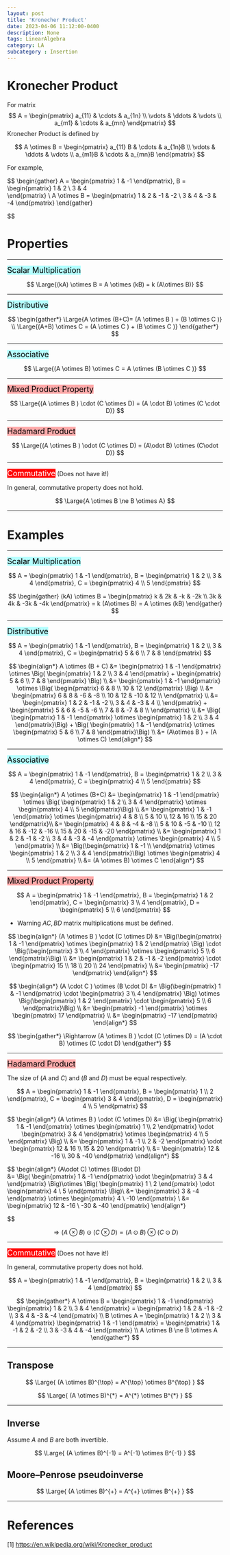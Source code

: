 ```yaml
---
layout: post
title: 'Kronecher Product'
date: 2023-04-06 11:12:00-0400
description: None
tags: LinearAlgebra 
category: LA
subcategory : Insertion
---
```



# Kronecher Product 

For matrix 
$$
A = \begin{pmatrix} a_{11} & \cdots & a_{1n} \\ \vdots & \ddots & \vdots \\ a_{m1} & \cdots & a_{mn} \end{pmatrix}
$$
Kronecher Product is defined by 

$$
A \otimes B  = \begin{pmatrix} a_{11} B & \cdots & a_{1n}B \\ \vdots & \ddots & \vdots \\ a_{m1}B & \cdots & a_{mn}B \end{pmatrix}
$$

For example, 

$$
\begin{gather}
A = \begin{pmatrix}
  1 & -1 
\end{pmatrix},
B = \begin{pmatrix}
  1 & 2 \\
  3 & 4  
\end{pmatrix} \\
A \otimes B = \begin{pmatrix}
  1 & 2 & -1 & -2 \\
  3 & 4 & -3 & -4
\end{pmatrix}
\end{gather}

$$



# Properties 

---

<tag class="box-demo-link" style="background:#b4ffff; color:#000000; font-size:18px">Scalar Multiplication</tag>

$$
\Large{(kA) \otimes B = A \otimes (kB) = k (A\otimes B)}
$$

---

<tag class="box-demo-link" style="background:#b4ffff; color:#000000; font-size:18px">Distributive</tag>

$$
\begin{gather*}
\Large{A \otimes (B+C)= (A \otimes B ) + (B \otimes C )} \\
\Large{(A+B) \otimes C = (A \otimes C ) + (B \otimes C )}
\end{gather*}
$$

---

<tag class="box-demo-link" style="background:#b4ffff; color:#000000; font-size:18px">Associative</tag>


$$
\Large{(A \otimes B) \otimes C = A \otimes (B \otimes C )}
$$

---

<tag class="box-demo-link" style="background:#FFAAAA; color:#000000; font-size:18px">Mixed Product Property</tag>

$$
\Large{(A \otimes B ) \cdot (C \otimes D) = (A \cdot B) \otimes (C \cdot D)}
$$

---

<tag class="box-demo-link" style="background:#FFAAAA; color:#000000; font-size:18px">Hadamard Product</tag>

$$
\Large{(A \otimes B ) \odot (C \otimes D) = (A\odot B) \otimes (C\odot D)}
$$

---

<tag class="box-demo-link" style="background:#FF0000; color:#FFFFFF; font-size:18px">Commutative</tag> (Does not have it!)

In general, commutative property does not hold. 

$$
\Large{A \otimes B \ne B \otimes A}
$$

---

# Examples 


---

<tag class="box-demo-link" style="background:#b4ffff; color:#000000; font-size:18px">Scalar Multiplication</tag>


$$
A = \begin{pmatrix}
  1 & -1 
\end{pmatrix},
B = \begin{pmatrix}
  1 & 2 \\
  3 & 4  
\end{pmatrix}, 
C = \begin{pmatrix}
  4 \\
  5   
\end{pmatrix}
$$


$$
\begin{gather}
(kA) \otimes B = 
\begin{pmatrix}
k & 2k &  -k  & -2k \\
3k & 4k & -3k & -4k 
\end{pmatrix} = k (A\otimes B) = A \otimes (kB)
\end{gather} 
$$

---

<tag class="box-demo-link" style="background:#b4ffff; color:#000000; font-size:18px">Distributive</tag>



$$
A = \begin{pmatrix}
  1 & -1 
\end{pmatrix},
B = \begin{pmatrix}
  1 & 2 \\
  3 & 4  
\end{pmatrix}, 
C = \begin{pmatrix}
  5 & 6 \\
  7 & 8    
\end{pmatrix}
$$ 

$$
\begin{align*}
A \otimes (B + C) &= \begin{pmatrix} 
1 &  -1 
\end{pmatrix} \otimes \Big(
\begin{pmatrix}
  1 & 2 \\
  3 & 4    
\end{pmatrix} + 
\begin{pmatrix}
  5 & 6 \\
  7 & 8    
\end{pmatrix}
\Big) \\
&= \begin{pmatrix} 
1 &  -1 
\end{pmatrix} \otimes \Big(
\begin{pmatrix}
  6 & 8 \\
  10 & 12  
\end{pmatrix}
\Big) \\
&= \begin{pmatrix}
6 & 8 & -6 & -8 \\
10 & 12 & -10 & 12 \\
\end{pmatrix} \\
&= \begin{pmatrix} 
1 & 2 & -1 & -2 \\
3 & 4 & -3 & 4 \\
\end{pmatrix} + 
\begin{pmatrix}
5 & 6 & -5 & -6 \\
7 & 8 & -7 & 8 \\
\end{pmatrix} \\
&= \Big( \begin{pmatrix} 
1 & -1 
\end{pmatrix} \otimes \begin{pmatrix}
  1 & 2 \\
  3 & 4    
\end{pmatrix}\Big) + \Big( \begin{pmatrix} 
1 & -1 
\end{pmatrix} \otimes \begin{pmatrix}
  5 & 6 \\
  7 & 8    
\end{pmatrix}\Big) \\ 
&= (A\otimes B ) + (A \otimes C)
\end{align*}
$$

---

<tag class="box-demo-link" style="background:#b4ffff; color:#000000; font-size:18px">Associative</tag>


$$
A = \begin{pmatrix}
  1 & -1 
\end{pmatrix},
B = \begin{pmatrix}
  1 & 2 \\
  3 & 4  
\end{pmatrix}, 
C = \begin{pmatrix}
  4 \\
  5   
\end{pmatrix}
$$


$$
\begin{align*}
A \otimes (B+C) &= 
\begin{pmatrix}
  1 & -1 
\end{pmatrix} \otimes \Big( \begin{pmatrix}
  1 & 2  \\
  3 & 4 
\end{pmatrix} 
\otimes
\begin{pmatrix}
4 \\
5
\end{pmatrix}\Big) \\
&= \begin{pmatrix}
  1 & -1 
\end{pmatrix} \otimes \begin{pmatrix}
  4 & 8  \\
  5 & 10 \\
  12 & 16 \\
  15 & 20
\end{pmatrix}\\ 
&= \begin{pmatrix}
  4 & 8 & -4 & -8  \\
  5 & 10 & -5 & -10 \\
  12 & 16 & -12 & -16 \\
  15 & 20 & -15 & -20
\end{pmatrix} \\
&=  \begin{pmatrix}
  1 & 2 & -1 & -2  \\
  3 & 4 & -3 & -4 
\end{pmatrix} \otimes \begin{pmatrix}
  4 \\
  5   
\end{pmatrix} \\
&=  \Big(\begin{pmatrix}
  1 & -1  \\
\end{pmatrix}  \otimes
\begin{pmatrix}
1 & 2 \\
3 & 4 
\end{pmatrix}\Big)
\otimes \begin{pmatrix}
  4 \\
  5   
\end{pmatrix} \\
&= (A \otimes B) \otimes C
\end{align*}
$$


---

<tag class="box-demo-link" style="background:#FFAAAA; color:#000000; font-size:18px">Mixed Product Property</tag>




$$
A = \begin{pmatrix} 1 & -1 \end{pmatrix},
B = \begin{pmatrix} 1 & 2 \end{pmatrix}, 
C = \begin{pmatrix} 3 \\ 4  \end{pmatrix},
D = \begin{pmatrix} 5 \\ 6 \end{pmatrix}
$$

* Warning $AC,BD$ matrix multiplications must be defined. 

$$
\begin{align*}
(A \otimes B ) \cdot (C \otimes D)  
&= \Big(\begin{pmatrix} 1 & -1 \end{pmatrix}  \otimes  \begin{pmatrix} 1 & 2 \end{pmatrix} \Big) \cdot
   \Big(\begin{pmatrix} 3 \\ 4 \end{pmatrix} \otimes  \begin{pmatrix} 5 \\ 6 \end{pmatrix}\Big) \\
&= \begin{pmatrix} 1 & 2 & -1 & -2  \end{pmatrix} \cdot \begin{pmatrix} 15 \\ 18 \\ 20 \\ 24  \end{pmatrix} \\
&= \begin{pmatrix} -17  \end{pmatrix} 
\end{align*}
$$

$$
\begin{align*}
(A \cdot C ) \otimes (B \cdot D)  
&= \Big(\begin{pmatrix} 1 & -1 \end{pmatrix}  \cdot  \begin{pmatrix} 3 \\ 4 \end{pmatrix} \Big) \otimes
   \Big(\begin{pmatrix} 1 & 2 \end{pmatrix} \cdot  \begin{pmatrix} 5 \\ 6 \end{pmatrix}\Big) \\
&= \begin{pmatrix} -1  \end{pmatrix} \otimes \begin{pmatrix} 17 \end{pmatrix} \\
&= \begin{pmatrix} -17  \end{pmatrix} 
\end{align*} 
$$

$$
\begin{gather*}
\Rightarrow (A \otimes B ) \cdot (C \otimes D) = (A \cdot B) \otimes (C \cdot D)
\end{gather*}
$$


---

<tag class="box-demo-link" style="background:#FFAAAA; color:#000000; font-size:18px">Hadamard Product</tag>

The size of ($A$ and $C$) and  ($B$ and $D$) must be equal respectively.  

$$
A = \begin{pmatrix}
  1 & -1 
\end{pmatrix},
B = \begin{pmatrix}
  1 \\ 2 
\end{pmatrix}, 
C = \begin{pmatrix}
  3 &
  4   
\end{pmatrix},
D = \begin{pmatrix}
  4 \\
  5   
\end{pmatrix}
$$


$$
\begin{align*}
(A \otimes B ) \odot (C \otimes D) 
&= 
\Big(  
 \begin{pmatrix} 1 & -1 \end{pmatrix} \otimes \begin{pmatrix} 1 \\ 2  \end{pmatrix}
 \odot 
 \begin{pmatrix} 3  & 4 \end{pmatrix} \otimes \begin{pmatrix} 4 \\ 5  \end{pmatrix}
 \Big) \\
&= 
\begin{pmatrix} 1 & -1 \\ 2 & -2 \end{pmatrix} 
\odot
\begin{pmatrix} 12 & 16 \\ 15 & 20 \end{pmatrix} \\
&=
\begin{pmatrix} 12 & -16 \\ 30 & -40 \end{pmatrix} 
\end{align*}
$$

$$
\begin{align*}
(A\odot C) \otimes (B\odot D)  
&= 
\Big(
\begin{pmatrix} 1 & -1 \end{pmatrix} \odot \begin{pmatrix} 3 & 4 \end{pmatrix}
\Big)\otimes
\Big(
\begin{pmatrix} 1 \\ 2 \end{pmatrix} \odot \begin{pmatrix} 4 \\ 5 \end{pmatrix}
\Big)\\
&= \begin{pmatrix} 3 & -4 \end{pmatrix} \otimes \begin{pmatrix} 4 \\ -10 \end{pmatrix} \\
&= \begin{pmatrix} 12 & -16 \\ -30 & -40 \end{pmatrix} 
\end{align*}

$$

$$
\Rightarrow (A \otimes B ) \odot (C \otimes D) = (A\odot B) \otimes (C\odot D)
$$



---

<tag class="box-demo-link" style="background:#FF0000; color:#FFFFFF; font-size:18px">Commutative</tag> (Does not have it!)

In general, commutative property does not hold. 


$$
A = \begin{pmatrix}
  1 & -1 
\end{pmatrix},
B = \begin{pmatrix}
  1 & 2 \\
  3 & 4  
\end{pmatrix}
$$


$$
\begin{gather*}
A \otimes B = \begin{pmatrix}
1 & -1 
\end{pmatrix}
\begin{pmatrix}
1 & 2 \\
3 & 4
\end{pmatrix} = \begin{pmatrix}
1 & 2 & -1 & -2 \\
3 & 4 & -3 & -4
\end{pmatrix}
 \\ 
B \otimes A = \begin{pmatrix}
1 & 2 \\
3 & 4
\end{pmatrix} \begin{pmatrix}
1 & -1 
\end{pmatrix} = \begin{pmatrix}
1 & -1 & 2 & -2 \\
3 & -3 & 4 & -4
\end{pmatrix} \\ 
A \otimes B \ne B \otimes A
\end{gather*}
$$

---

## Transpose 

$$
\Large{
(A \otimes B)^{\top} = A^{\top} \otimes B^{\top}
}
$$

$$
\Large{
(A \otimes B)^{*} = A^{*} \otimes B^{*}
}
$$

---

## Inverse 

Assume $A$ and $B$ are both invertible. 

$$
\Large{
(A \otimes B)^{-1} = A^{-1} \otimes B^{-1}
}
$$

## Moore–Penrose pseudoinverse 

$$
\Large{
(A \otimes B)^{+} = A^{+} \otimes B^{+}
}
$$




---
# References 

[1] https://en.wikipedia.org/wiki/Kronecker_product
